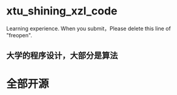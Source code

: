 # xtu_shining_xzl_code 
Learning experience. 
When you submit，Please delete this line of "freopen". 

## 大学的程序设计，大部分是算法 
# 全部开源
